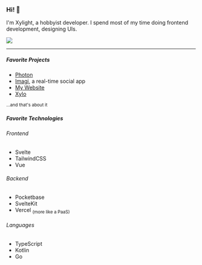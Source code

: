 
<h3>Hi! 👋</h3>

I'm Xylight, a hobbyist developer. I spend most of my time doing frontend development, designing UIs.

<a href="https://www.buymeacoffee.com/xylight"><img src="https://img.buymeacoffee.com/button-api/?text=Buy me a coffee&emoji=&slug=xylight&button_colour=FFDD00&font_colour=000000&font_family=Poppins&outline_colour=000000&coffee_colour=ffffff" /></a>

---

<h5>Favorite Projects</h5>

- [Photon](https://phtn.app)
- [Imagi](https://imagi.xylight.dev), a real-time social app
- [My Website](https://xylight.dev)
- [Xylo](https://xylo.xylight.dev)

<sub>...and that's about it</sub>

<h5>Favorite Technologies</h5>

<h6>Frontend</h6>

- Svelte
- TailwindCSS
- Vue

<h6>Backend</h6>

- Pocketbase
- SvelteKit
- Vercel <sub>(more like a PaaS)</sub>

<h6>Languages</h6>

- TypeScript
- Kotlin
- Go
